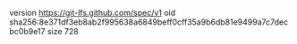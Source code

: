 version https://git-lfs.github.com/spec/v1
oid sha256:8e371df3eb8ab2f995638a6849beff0cff35a9b6db81e9499a7c7decbc0b9e17
size 728
